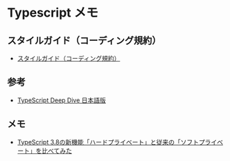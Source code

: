 # Typescript メモ

## スタイルガイド（コーディング規約）
- [スタイルガイド（コーディング規約）](https://typescript-jp.gitbook.io/deep-dive/styleguide#intfsu)

## 参考
- [TypeScript Deep Dive 日本語版](https://typescript-jp.gitbook.io/deep-dive/)

## メモ
- [TypeScript 3.8の新機能「ハードプライベート」と従来の「ソフトプライベート」を比べてみた](https://qiita.com/suin/items/fafc81be5a7222648863)
